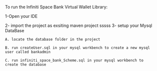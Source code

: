To run the Infiniti Space Bank Virtual Wallet Library:

1-Open your IDE

2- import the project as exsiting maven project
sssss
3- setup your Mysql DataBase

	A. locate the database folder in the project
	
	B. run createUser.sql in your mysql workbench to create a new mysql user called bankadmin
	
	C. run infiniti_space_bank_Scheme.sql in your mysql workbench to create the database
	
